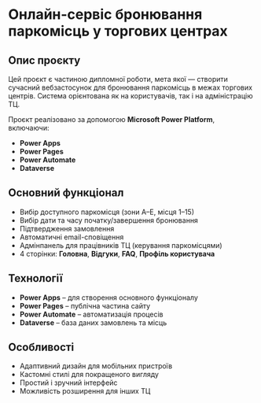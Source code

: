 # Онлайн-сервіс бронювання паркомісць у торгових центрах

## Опис проєкту

Цей проєкт є частиною дипломної роботи, мета якої — створити сучасний вебзастосунок для бронювання паркомісць в межах торгових центрів. Система орієнтована як на користувачів, так і на адміністрацію ТЦ.

Проєкт реалізовано за допомогою **Microsoft Power Platform**, включаючи:

- **Power Apps**
- **Power Pages**
- **Power Automate**
- **Dataverse**

## Основний функціонал

- Вибір доступного паркомісця (зони A–E, місця 1–15)
- Вибір дати та часу початку/завершення бронювання
- Підтвердження замовлення
- Автоматичні email-сповіщення
- Адмінпанель для працівників ТЦ (керування паркомісцями)
- 4 сторінки: **Головна**, **Відгуки**, **FAQ**, **Профіль користувача**

## Технології

- **Power Apps** – для створення основного функціоналу
- **Power Pages** – публічна частина сайту
- **Power Automate** – автоматизація процесів
- **Dataverse** – база даних замовлень та місць

## Особливості

- Адаптивний дизайн для мобільних пристроїв
- Кастомні стилі для покращеного вигляду
- Простий і зручний інтерфейс
- Можливість розширення для інших ТЦ
